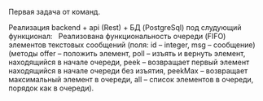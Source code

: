 Первая задача от команд.

Реализация backend + api (Rest) + БД (PostgreSql) под слудующий функционал:
 
Реализована функциональность очереди (FIFO) элементов текстовых сообщений (поля: id – integer, msg – сообщение) (методы 
offer – положить элемент, 
poll – изъять и вернуть элемент, находящийся в начале очереди, 
peek – возвращает первый элемент находящийся в начале очереди без изъятия, 
peekMax – возвращает максимальный элемент в очереди, 
all – список элементов в очереди, порядок как в очереди).
